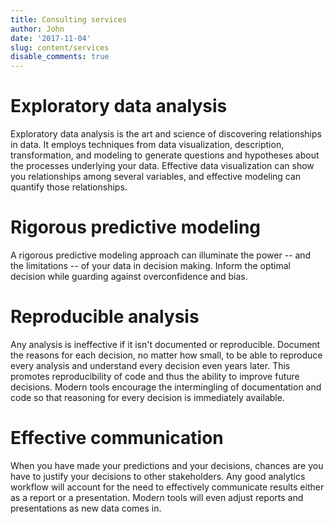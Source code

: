 ```yaml
---
title: Consulting services
author: John
date: '2017-11-04'
slug: content/services
disable_comments: true
---
```


# Exploratory data analysis

Exploratory data analysis is the art and science of discovering relationships in data. It employs techniques from data visualization, description, transformation, and modeling to generate questions and hypotheses about the processes underlying your data. Effective data visualization can show you relationships among several variables, and effective modeling can quantify those relationships.

# Rigorous predictive modeling

A rigorous predictive modeling approach can illuminate the power -- and the limitations -- of your data in decision making. Inform the optimal decision while guarding against overconfidence and bias.

# Reproducible analysis

Any analysis is ineffective if it isn't documented or reproducible. Document the reasons for each decision, no matter how small, to be able to reproduce every analysis and understand every decision even years later. This promotes reproducibility of code and thus the ability to improve future decisions. Modern tools encourage the intermingling of documentation and code so that reasoning for every decision is immediately available.

# Effective communication

When you have made your predictions and your decisions, chances are you have to justify your decisions to other stakeholders. Any good analytics workflow will account for the need to effectively communicate results either as a report or a presentation. Modern tools will even adjust reports and presentations as new data comes in.
